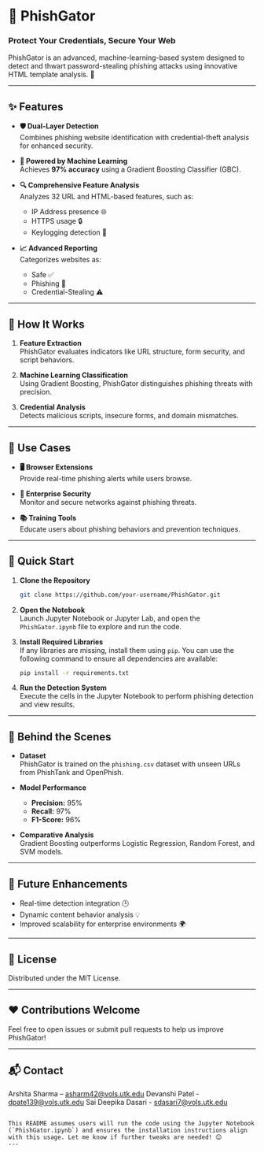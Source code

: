 # 🐊 **PhishGator**  
### **Protect Your Credentials, Secure Your Web**  

PhishGator is an advanced, machine-learning-based system designed to detect and thwart password-stealing phishing attacks using innovative HTML template analysis. 🚀  

---

## ✨ **Features**  

- **🛡️ Dual-Layer Detection**  
  Combines phishing website identification with credential-theft analysis for enhanced security.  

- **🤖 Powered by Machine Learning**  
  Achieves **97% accuracy** using a Gradient Boosting Classifier (GBC).  

- **🔍 Comprehensive Feature Analysis**  
  Analyzes 32 URL and HTML-based features, such as:  
  - IP Address presence 🌐  
  - HTTPS usage 🔒  
  - Keylogging detection 📝  

- **📈 Advanced Reporting**  
  Categorizes websites as:  
  - Safe ✅  
  - Phishing 🚨  
  - Credential-Stealing ⚠️  

---

## 🔧 **How It Works**  

1. **Feature Extraction**  
   PhishGator evaluates indicators like URL structure, form security, and script behaviors.  

2. **Machine Learning Classification**  
   Using Gradient Boosting, PhishGator distinguishes phishing threats with precision.  

3. **Credential Analysis**  
   Detects malicious scripts, insecure forms, and domain mismatches.  

---

## 🎯 **Use Cases**  

- **🖥️ Browser Extensions**  
  Provide real-time phishing alerts while users browse.  

- **🏢 Enterprise Security**  
  Monitor and secure networks against phishing threats.  

- **📚 Training Tools**  
  Educate users about phishing behaviors and prevention techniques.  

---

## 🚀 **Quick Start**  

1. **Clone the Repository**  
   ```bash  
   git clone https://github.com/your-username/PhishGator.git  
   ```  

2. **Open the Notebook**  
   Launch Jupyter Notebook or Jupyter Lab, and open the `PhishGator.ipynb` file to explore and run the code.  

3. **Install Required Libraries**  
   If any libraries are missing, install them using `pip`. You can use the following command to ensure all dependencies are available:  
   ```bash  
   pip install -r requirements.txt  
   ```  

4. **Run the Detection System**  
   Execute the cells in the Jupyter Notebook to perform phishing detection and view results.  

---

## 🧠 **Behind the Scenes**  

- **Dataset**  
  PhishGator is trained on the `phishing.csv` dataset with unseen URLs from PhishTank and OpenPhish.  

- **Model Performance**  
  - **Precision:** 95%  
  - **Recall:** 97%  
  - **F1-Score:** 96%  

- **Comparative Analysis**  
  Gradient Boosting outperforms Logistic Regression, Random Forest, and SVM models.  

---

## 🌟 **Future Enhancements**  

- Real-time detection integration 🕒  
- Dynamic content behavior analysis 💡  
- Improved scalability for enterprise environments 🌍  

---

## 📜 **License**  

Distributed under the MIT License. 

---

## ❤️ **Contributions Welcome**  

Feel free to open issues or submit pull requests to help us improve PhishGator!  

---
 
## 📬 **Contact**

Arshita Sharma – asharm42@vols.utk.edu
Devanshi Patel - dpate139@vols.utk.edu
Sai Deepika Dasari - sdasari7@vols.utk.edu

```

This README assumes users will run the code using the Jupyter Notebook (`PhishGator.ipynb`) and ensures the installation instructions align with this usage. Let me know if further tweaks are needed! 😊
---


